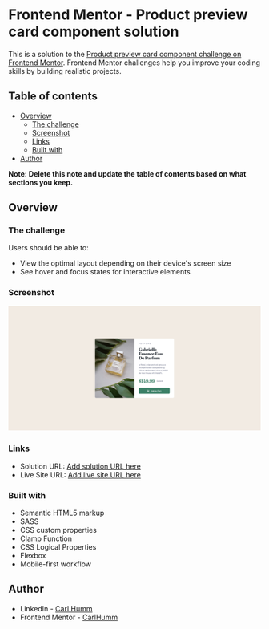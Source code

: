 # Frontend Mentor - Product preview card component solution

This is a solution to the [Product preview card component challenge on Frontend Mentor](https://www.frontendmentor.io/challenges/product-preview-card-component-GO7UmttRfa). Frontend Mentor challenges help you improve your coding skills by building realistic projects. 

## Table of contents

- [Overview](#overview)
  - [The challenge](#the-challenge)
  - [Screenshot](#screenshot)
  - [Links](#links)
  - [Built with](#built-with)
- [Author](#author)

**Note: Delete this note and update the table of contents based on what sections you keep.**

## Overview

### The challenge

Users should be able to:

- View the optimal layout depending on their device's screen size
- See hover and focus states for interactive elements

### Screenshot

![](./screenshot.png)

### Links

- Solution URL: [Add solution URL here](https://www.frontendmentor.io/solutions/product-preview-card-component-html-css-xwRYl-Aqvi)
- Live Site URL: [Add live site URL here](https://carlhumm.github.io/product-preview-card-component/)


### Built with

- Semantic HTML5 markup
- SASS
- CSS custom properties
- Clamp Function
- CSS Logical Properties
- Flexbox
- Mobile-first workflow


## Author

- LinkedIn - [Carl Humm](https://www.linkedin.com/in/carlhumm/)
- Frontend Mentor - [CarlHumm](https://www.frontendmentor.io/profile/CarlHumm)
